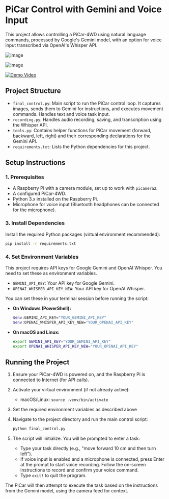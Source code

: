 # PiCar Control with Gemini and Voice Input

This project allows controlling a PiCar-4WD using natural language commands, processed by Google's Gemini model, with an option for voice input transcribed via OpenAI's Whisper API.

![image](https://github.com/user-attachments/assets/151dfcba-1507-447f-ae90-738e11b346a5)

![image](https://github.com/user-attachments/assets/336d71bb-53e0-4cca-8bba-2ce203a9cd82)


[![Demo Video](https://img.youtube.com/vi/jg3ih08Asls/maxresdefault.jpg)](https://youtu.be/jg3ih08Asls)


## Project Structure

- `final_control.py`: Main script to run the PiCar control loop. It captures images, sends them to Gemini for instructions, and executes movement commands. Handles text and voice task input.
- `recording.py`: Handles audio recording, saving, and transcription using the Whisper API.
- `tools.py`: Contains helper functions for PiCar movement (forward, backward, left, right) and their corresponding declarations for the Gemini API.
- `requirements.txt`: Lists the Python dependencies for this project.

## Setup Instructions

### 1. Prerequisites

- A Raspberry Pi with a camera module, set up to work with `picamera2`.
- A configured PiCar-4WD.
- Python 3.x installed on the Raspberry Pi.
- Microphone for voice input (Bluetooth headphones can be connected for the microphone).


### 3. Install Dependencies

Install the required Python packages (virtual environment recommended):

```bash
pip install -r requirements.txt
```

### 4. Set Environment Variables

This project requires API keys for Google Gemini and OpenAI Whisper. You need to set these as environment variables.

-   `GEMINI_API_KEY`: Your API key for Google Gemini.
-   `OPENAI_WHISPER_API_KEY_NEW`: Your API key for OpenAI Whisper.

You can set these in your terminal session before running the script:

-   **On Windows (PowerShell):**
    ```bash
    $env:GEMINI_API_KEY="YOUR_GEMINI_API_KEY"
    $env:OPENAI_WHISPER_API_KEY_NEW="YOUR_OPENAI_API_KEY"
    ```
-   **On macOS and Linux:**
    ```bash
    export GEMINI_API_KEY="YOUR_GEMINI_API_KEY"
    export OPENAI_WHISPER_API_KEY_NEW="YOUR_OPENAI_API_KEY"
    ```


## Running the Project

1.  Ensure your PiCar-4WD is powered on, and the Raspberry Pi is connected to Internet (for API calls).
2.  Activate your virtual environment (if not already active):
    -   macOS/Linux: `source .venv/bin/activate`
3.  Set the required environment variables as described above
4.  Navigate to the project directory and run the main control script:

    ```bash
    python final_control.py
    ```

5.  The script will initialize. You will be prompted to enter a task:
    -   Type your task directly (e.g., "move forward 10 cm and then turn left").
    -   If voice input is enabled and a microphone is connected, press Enter at the prompt to start voice recording. Follow the on-screen instructions to record and confirm your voice command.
    -   Type `exit!` to quit the program.

The PiCar will then attempt to execute the task based on the instructions from the Gemini model, using the camera feed for context.
